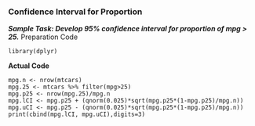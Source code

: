 ### Confidence Interval for Proportion
**_Sample Task: Develop 95% confidence interval for proportion of mpg > 25._**
Preparation Code
```
library(dplyr)
```
**Actual Code**
```
mpg.n <- nrow(mtcars)
mpg.25 <- mtcars %>% filter(mpg>25)
mpg.p25 <- nrow(mpg.25)/mpg.n
mpg.lCI <- mpg.p25 + (qnorm(0.025)*sqrt(mpg.p25*(1-mpg.p25)/mpg.n))
mpg.uCI <- mpg.p25 - (qnorm(0.025)*sqrt(mpg.p25*(1-mpg.p25)/mpg.n))
print(cbind(mpg.lCI, mpg.uCI),digits=3)
```
